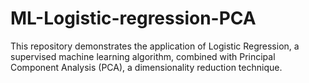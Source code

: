 # ML-Logistic-regression-PCA
This repository demonstrates the application of Logistic Regression, a supervised machine learning algorithm, combined with Principal Component Analysis (PCA), a dimensionality reduction technique.
